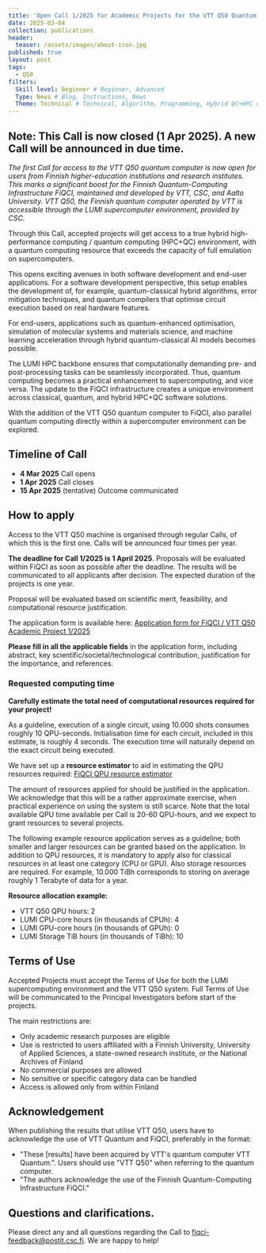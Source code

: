 ```yaml
---
title: 'Open Call 1/2025 for Academic Projects for the VTT Q50 Quantum Computer'
date: 2025-03-04
collection: publications
header:
  teaser: /assets/images/about-icon.jpg
published: true
layout: post
tags:
  - Q50
filters:
  Skill level: Beginner # Beginner, Advanced
  Type: News # Blog, Instructions, News
  Theme: Technical # Technical, Algorithm, Programming, Hybrid QC+HPC computing
---
```


## Note: This Call is now closed (1 Apr 2025). A new Call will be announced in due time.

*The first Call for access to the VTT Q50 quantum computer is now open for users from Finnish higher-education institutions and research institutes.
This marks a significant boost for the Finnish Quantum-Computing Infrastructure FiQCI, maintained and developed by VTT, CSC, and Aalto University.
VTT Q50, the Finnish quantum computer operated by VTT is accessible through the LUMI supercomputer environment, provided by CSC.*

Through this Call, accepted projects will get access to a true hybrid high-performance computing / quantum computing (HPC+QC) environment,
with a quantum computing resource that exceeds the capacity of full emulation on supercomputers.

This opens exciting avenues in both software development and end-user applications.
For a software development perspective, this setup enables the development of, for example, quantum-classical hybrid algorithms,
error mitigation techniques, and quantum compilers that optimise circuit execution based on real hardware features.

For end-users, applications such as quantum-enhanced optimisation, simulation of molecular systems and materials science,
and machine learning acceleration through hybrid quantum-classical AI models becomes possible.

The LUMI HPC backbone ensures that computationally demanding pre- and post-processing tasks can be seamlessly incorporated.
Thus, quantum computing becomes a practical enhancement to supercomputing, and vice versa.
The update to the FiQCI infrastructure creates a unique environment across classical, quantum, and hybrid HPC+QC software solutions.

With the addition of the VTT Q50 quantum computer to FiQCI, also parallel quantum computing directly within a supercomputer
environment can be explored.

## Timeline of Call

  - **4 Mar 2025** Call opens
  - **1 Apr 2025** Call closes
  - **15 Apr 2025** (tentative) Outcome communicated

## How to apply

Access to the VTT Q50 machine is organised through regular Calls, of which this is the first one. Calls will be announced four times per year.

**The deadline for Call 1/2025 is 1 April 2025**. Proposals will be evaluated within FiQCI as soon as possible after the deadline.
The results will be communicated to all applicants after decision. The expected duration of the projects is one year.

Proposal will be evaluated based on scientific merit, feasibility, and computational resource justification. 

The application form is available here: [Application form for FiQCI / VTT Q50 Academic Project 1/2025](https://link.webropolsurveys.com/S/EC707D2388673638)

**Please fill in all the applicable fields** in the application form, including abstract, key scientific/societal/technological contribution,
justification for the importance, and references.

### Requested computing time

**Carefully estimate the total need of computational resources required for your project!**

As a guideline, execution of a single circuit, using 10.000 shots consumes roughly 10 QPU-seconds. 
Initialisation time for each circuit, included in this estimate, is roughly 4 seconds.
The execution time will naturally depend on the exact circuit being executed.

We have set up a **resource estimator** to aid in estimating the QPU resources required:
[FiQCI QPU resource estimator](https://fiqci.fi/resource-estimator/)

The amount of resources applied for should be justified in the application.
We acknowledge that this will be a rather approximate exercise, when practical experience on using the system is still scarce. 
Note that the total available QPU time available per Call is 20-60 QPU-hours, and we expect to grant resources to several projects.

The following example resource application serves as a guideline;
both smaller and larger resources can be granted based on the application.
In addition to QPU resources, it is mandatory to apply also for classical resources in at least one category (CPU or GPU).
Also storage resources are required. For example, 10.000 TiBh corresponds to storing on average roughly 1 Terabyte of data for a year.

**Resource allocation example:**
  - VTT Q50 QPU hours: 2
  - LUMI CPU-core hours (in thousands of CPUh): 4
  - LUMI GPU-core hours (in thousands of GPUh): 0
  - LUMI Storage TiB hours (in thousands of TiBh): 10

## Terms of Use

Accepted Projects must accept the Terms of Use for both the LUMI supercomputing environment and the VTT Q50 system.
Full Terms of Use will be communicated to the Principal Investigators before start of the projects.

The main restrictions are:
  - Only academic research purposes are eligible
  - Use is restricted to users affiliated with a Finnish University, University of Applied Sciences, a state-owned research institute, or the National Archives of Finland
  - No commercial purposes are allowed
  - No sensitive or specific category data can be handled
  - Access is allowed only from within Finland

## Acknowledgement

When publishing the results that utilise VTT Q50, users have to acknowledge the use of VTT Quantum and FiQCI, preferably in the format: 
  - "These [results] have been acquired by VTT's quantum computer VTT Quantum.". Users should use "VTT Q50" when referring to the quantum computer.
  - "The authors acknowledge the use of the Finnish Quantum-Computing Infrastructure FiQCI."

## Questions and clarifications.

Please direct any and all questions regarding the Call to fiqci-feedback@postit.csc.fi. We are happy to help!



